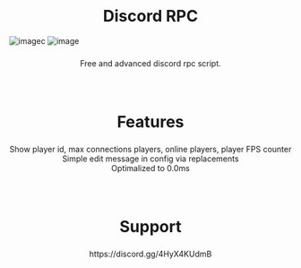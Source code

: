 <br clear="both">

<h1 align="center">Discord RPC</h1>

![imagec](https://github.com/respectdevelopment/rd_DiscordRPC/assets/143709835/8dc66820-bc71-4f1d-b617-cc1facb33bad)
![image](https://github.com/respectdevelopment/rd_DiscordRPC/assets/143709835/d464ab5e-2441-415a-b51d-e8a2d733bdad)


###

<p align="center">Free and advanced discord rpc script.</p>

###

<br clear="both">

<h1 align="center">Features</h1>

###

<p align="center">Show player id, max connections players, online players, player FPS counter<br>Simple edit message in config via replacements<br>Optimalized to 0.0ms</p>

###

<br clear="both">

<h1 align="center">Support</h1>

###

<p align="center">https://discord.gg/4HyX4KUdmB</p>

###
